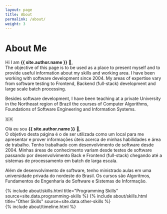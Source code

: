 ```yaml
---
layout: page
title: About
permalink: /about/
weight: 3
---
```


# **About Me**

Hi I am **{{ site.author.name }}** :wave:,<br>
The objective of this page is to be used as a place to present myself and to provide useful information about my skills and working area.
I have been working with software development since 2004. My areas of expertise vary from software testing to Frontend, Backend (full-stack) development and large scale batch processing.

Besides software development, I have been teaching at a private University in the Northeast region of Brazil the courses of Computer Algorithms, Foundations of Software Engineering and Information Systems.

:brazil:

Olá eu sou **{{ site.author.name }}** :wave:,<br>
O objetivo desta página é o de ser utilizada como um local para me apresentar e prover informações úteis acerca de minhas habilidades e área de trabalho.
Tenho trabalhado com desenvolvimento de software desde 2004. Minhas áreas de conhecimento variam desde testes de software passando por desenvolvimento Back e Frontend (full-stack) chegando até a sistemas de processamento em batch de larga escala.

Além de desenvolvimento de software, tenho ministrado aulas em uma universidade privada do nordeste do Brasil. Os cursos são Algoritmos, Fundamentos de Engenharia de Software e Sistemas de Informação.

<div class="row">
{% include about/skills.html title="Programming Skills" source=site.data.programming-skills %}
{% include about/skills.html title="Other Skills" source=site.data.other-skills %}
</div>

<div class="row">
{% include about/timeline.html %}
</div>
